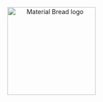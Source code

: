 <p align="center">
    <img width="200" src="https://cdn.discordapp.com/attachments/1300094976155451402/1336280808272433154/Picsart_25-01-05_13-16-49-500-removebg-preview.png?ex=67a33bfb&is=67a1ea7b&hm=599ea98769ca68161927823e5502cb11a32916292f3026279372f30fc73bb658&" alt="Material Bread logo">
</p>
